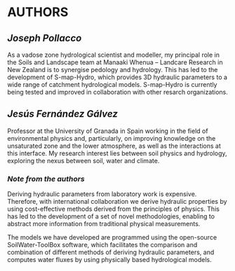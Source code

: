 # AUTHORS

## *Joseph Pollacco*

As a vadose zone hydrological scientist and modeller, my principal role in the Soils and Landscape team at Manaaki Whenua – Landcare Research in New Zealand is to synergise pedology and hydrology. This has led to the development of S-map-Hydro, which provides 3D hydraulic parameters to a wide range of catchment hydrological models. S-map-Hydro is currently being tested and improved in collaboration with other resarch organizations.

## *Jesús Fernández Gálvez*

Professor at the University of Granada in Spain working in the field of  environmental physics and, particularly, on improving knowledge on the unsaturated zone and the lower atmosphere, as well as the interactions at this interface. My research interest lies between soil physics and hydrology, exploring the nexus between soil, water and climate. 

### *Note from the authors*

Deriving hydraulic parameters from laboratory work is expensive. Therefore, with international collaboration we derive hydraulic properties by using cost-effective methods derived from the principles of physics. This has led to the development of a set of novel methodologies, enabling to abstract more information from traditional physical measurements. 

The models we have developed are programmed using the open-source SoilWater-ToolBox software, which facilitates the comparison and combination of different methods of deriving hydraulic parameters, and computes water fluxes by using physically based hydrological models.
